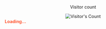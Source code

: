 <div align="center"> 
  <p>Visitor count</p>
  <img src="https://profile-counter.glitch.me/TahmeedHasan13/count.svg" alt="Visitor's Count" />
</div>
<span id="visits" style="color: #FF5733; font-weight: bold;">Loading...</span>
<script>
  fetch('https://api.countapi.xyz/hit/TahmeedHasan13.github.io/visits')
    .then(res => res.json())
    .then(res => {
      document.getElementById('visits').innerText = res.value;
    });
</script>
